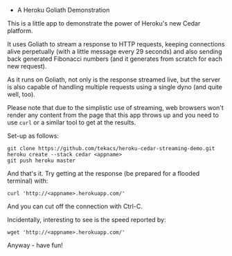 * A Heroku Goliath Demonstration

This is a little app to demonstrate the power of Heroku's new Cedar platform.

It uses Goliath to stream a response to HTTP requests, keeping connections alive perpetually (with a little message every 29 seconds) and also sending back generated Fibonacci numbers (and it generates from scratch for each new request).

As it runs on Goliath, not only is the response streamed live, but the server is also capable of handling multiple requests using a single dyno (and quite well, too).

Please note that due to the simplistic use of streaming, web browsers won't render any content from the page that this app throws up and you need to use `curl` or a similar tool to get at the results.

Set-up as follows:

	git clone https://github.com/tekacs/heroku-cedar-streaming-demo.git
	heroku create --stack cedar <appname>
	git push heroku master

And that's it. Try getting at the response (be prepared for a flooded terminal) with:

	curl 'http://<appname>.herokuapp.com/'

And you can cut off the connection with Ctrl-C.

Incidentally, interesting to see is the speed reported by:

	wget 'http://<appname>.herokuapp.com/'

Anyway - have fun!